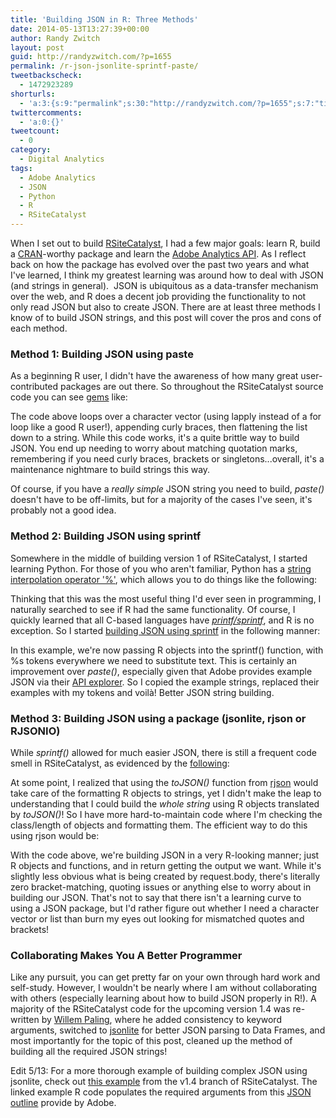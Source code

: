 ```yaml
---
title: 'Building JSON in R: Three Methods'
date: 2014-05-13T13:27:39+00:00
author: Randy Zwitch
layout: post
guid: http://randyzwitch.com/?p=1655
permalink: /r-json-jsonlite-sprintf-paste/
tweetbackscheck:
  - 1472923289
shorturls:
  - 'a:3:{s:9:"permalink";s:30:"http://randyzwitch.com/?p=1655";s:7:"tinyurl";s:26:"http://tinyurl.com/mxjh7hg";s:4:"isgd";s:19:"http://is.gd/AogGiJ";}'
twittercomments:
  - 'a:0:{}'
tweetcount:
  - 0
category:
  - Digital Analytics
tags:
  - Adobe Analytics
  - JSON
  - Python
  - R
  - RSiteCatalyst
---
```

When I set out to build <a title="RSiteCatalyst CRAN" href="http://cran.r-project.org/web/packages/RSiteCatalyst/index.html" target="_blank">RSiteCatalyst</a>, I had a few major goals: learn R, build a <a title="CRAN" href="http://cran.r-project.org/" target="_blank">CRAN</a>-worthy package and learn the <a title="Adobe Analytics API documentation" href="https://marketing.adobe.com/developer/en_US/documentation" target="_blank">Adobe Analytics API</a>. As I reflect back on how the package has evolved over the past two years and what I've learned, I think my greatest learning was around how to deal with JSON (and strings in general).  JSON is ubiquitous as a data-transfer mechanism over the web, and R does a decent job providing the functionality to not only read JSON but also to create JSON. There are at least three methods I know of to build JSON strings, and this post will cover the pros and cons of each method.



### Method 1: Building JSON using paste

As a beginning R user, I didn't have the awareness of how many great user-contributed packages are out there. So throughout the RSiteCatalyst source code you can see <a title="R JSON paste example" href="https://github.com/randyzwitch/RSiteCatalyst/blob/master/R/QueueOvertime.R#L75-78" target="_blank">gems</a> like:

The code above loops over a character vector (using lapply instead of a for loop like a good R user!), appending curly braces, then flattening the list down to a string. While this code works, it's a quite brittle way to build JSON. You end up needing to worry about matching quotation marks, remembering if you need curly braces, brackets or singletons...overall, it's a maintenance nightmare to build strings this way.

Of course, if you have a _really simple_ JSON string you need to build, _paste()_ doesn't have to be off-limits, but for a majority of the cases I've seen, it's probably not a good idea.





### Method 2: Building JSON using sprintf

Somewhere in the middle of building version 1 of RSiteCatalyst, I started learning Python. For those of you who aren't familiar, Python has a <a href="https://docs.python.org/2/library/stdtypes.html#string-formatting" title="Python string interpolation" target="_blank">string interpolation operator '%'</a>, which allows you to do things like the following:

Thinking that this was the most useful thing I'd ever seen in programming, I naturally searched to see if R had the same functionality. Of course, I quickly learned that all C-based languages have _<a href="http://en.wikipedia.org/wiki/Printf_format_string" title="History of printf Wikipedia" target="_blank">printf/sprintf</a>_, and R is no exception. So I started <a href="https://github.com/randyzwitch/RSiteCatalyst/blob/master/R/QueueTrended.R#L115-119" title="R JSON sprintf example" target="_blank">building JSON using sprintf</a> in the following manner:

In this example, we're now passing R objects into the sprintf() function, with %s tokens everywhere we need to substitute text. This is certainly an improvement over _paste()_, especially given that Adobe provides example JSON via their <a href="https://marketing.adobe.com/developer/en_US/get-started/api-explorer" title="Adobe Analytics API Explorer" target="_blank">API explorer</a>. So I copied the example strings, replaced their examples with my tokens and voilà! Better JSON string building.

### Method 3: Building JSON using a package (jsonlite, rjson or RJSONIO)

While _sprintf()_ allowed for much easier JSON, there is still a frequent code smell in RSiteCatalyst, as evidenced by the <a href="https://github.com/randyzwitch/RSiteCatalyst/blob/master/R/GetTrafficVars.R#L31-39" title="R toJSON" target="_blank">following</a>:

At some point, I realized that using the _toJSON()_ function from <a href="http://cran.r-project.org/web/packages/rjson/index.html" title="rjson" target="_blank">rjson</a> would take care of the formatting R objects to strings, yet I didn't make the leap to understanding that I could build the _whole string_ using R objects translated by _toJSON()_! So I have more hard-to-maintain code where I'm checking the class/length of objects and formatting them. The efficient way to do this using rjson would be:

With the code above, we're building JSON in a very R-looking manner; just R objects and functions, and in return getting the output we want. While it's slightly less obvious what is being created by request.body, there's literally zero bracket-matching, quoting issues or anything else to worry about in building our JSON. That's not to say that there isn't a learning curve to using a JSON package, but I'd rather figure out whether I need a character vector or list than burn my eyes out looking for mismatched quotes and brackets!

### Collaborating Makes You A Better Programmer

Like any pursuit, you can get pretty far on your own through hard work and self-study. However, I wouldn't be nearly where I am without collaborating with others (especially learning about how to build JSON properly in R!). A majority of the RSiteCatalyst code for the upcoming version 1.4 was re-written by <a href="https://github.com/WillemPaling" title="Willem Paling GitHub" target="_blank">Willem Paling</a>, where he added consistency to keyword arguments, switched to <a href="http://cran.r-project.org/web/packages/jsonlite/index.html" title="jsonlite CRAN" target="_blank">jsonlite</a> for better JSON parsing to Data Frames, and most importantly for the topic of this post, cleaned up the method of building all the required JSON strings!

Edit 5/13: For a more thorough example of building complex JSON using jsonlite, check out <a href="https://github.com/randyzwitch/RSiteCatalyst/blob/version_1_4/R/QueueRanked.R#L67-114" title="Complex R jsonlite example" target="_blank">this example</a> from the v1.4 branch of RSiteCatalyst. The linked example R code populates the required arguments from this <a href="https://gist.github.com/randyzwitch/762343d5e8d8501af522" title="Example JSON call from Adobe API Explorer" target="_blank">JSON outline</a> provide by Adobe.

